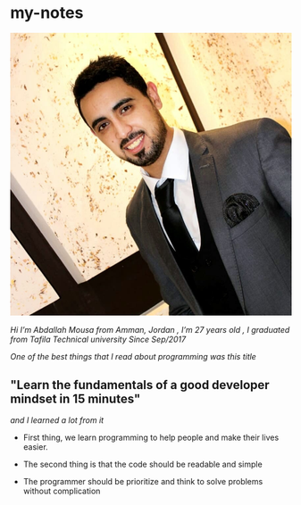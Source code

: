 # my-notes

![my pictuer](my%20P.p.jpg)

*_Hi I’m Abdallah Mousa from Amman, Jordan , I’m 27 years old , I graduated from Tafila Technical university Since Sep/2017_*

*_One of the best things that I read about programming was this  title_*

## "Learn the fundamentals of a good developer mindset in 15 minutes"
 
*_and I learned a lot from it_*

* First thing, we learn programming to help people and make their lives easier.
* The second thing is that the code should be
 readable and simple 

* The programmer should be prioritize and think to solve problems without complication